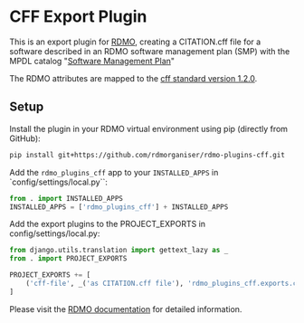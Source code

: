# CFF Export Plugin
This is an export plugin for [RDMO](https://github.com/rdmorganiser/rdmo), creating a CITATION.cff file for a software described in an RDMO software management plan (SMP) with the MPDL catalog "[Software Management Plan](https://github.com/rdmorganiser/rdmo-catalog/blob/master/rdmorganiser/questions/SMP-Questions.xml)"

The RDMO attributes are mapped to the [cff standard version 1.2.0](https://citation-file-format.github.io/).

## Setup

Install the plugin in your RDMO virtual environment using pip (directly from GitHub):
```bash
pip install git+https://github.com/rdmorganiser/rdmo-plugins-cff.git
```
Add the `rdmo_plugins_cff` app to your `INSTALLED_APPS` in `config/settings/local.py``:
```py
from . import INSTALLED_APPS
INSTALLED_APPS = ['rdmo_plugins_cff'] + INSTALLED_APPS
```

Add the export plugins to the PROJECT_EXPORTS in config/settings/local.py:
```py
from django.utils.translation import gettext_lazy as _
from . import PROJECT_EXPORTS

PROJECT_EXPORTS += [
    ('cff-file', _('as CITATION.cff file'), 'rdmo_plugins_cff.exports.cff.cff.CffExport')
]
```

Please visit the [RDMO documentation](https://rdmo.readthedocs.io/en/latest/plugins/index.html#project-export-plugins) for detailed information.
